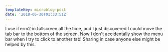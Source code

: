 ```yaml
---
templateKey: microblog-post
date: '2018-05-30T01:33:51Z'
---
```


I use iTerm2 in fullscreen all the time, and I just discovered I could move the tab bar to the bottom of the screen. Now I don't accidentally show the menu bar when I try to click to another tab! Sharing in case anyone else might be helped by this.

